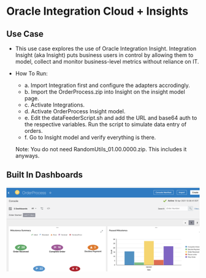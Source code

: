 # Oracle Integration Cloud + Insights

## Use Case

* This use case explores the use of Oracle Integration Insight. Integration Insight (aka Insight) puts business users in control by allowing them to model, collect and monitor business-level metrics without reliance on IT.

* How To Run:

  * a. Import Integration first and configure the adapters accrodingly. 
  * b. Import the OrderProcess.zip into Insight on the insight model page.
  * c. Activate Integrations. 
  * d. Activate OrderProcess Insight model.
  * e. Edit the dataFeederScript.sh and add the URL and base64 auth to the respective variables. Run the script to simulate data entry of orders.
  * f. Go to Insight model and verify everything is there.

  Note: You do not need RandomUtils_01.00.0000.zip. This includes it anyways.

## Built In Dashboards

![Dashboard](./dashboards/BuiltIn_dashboards.png)
